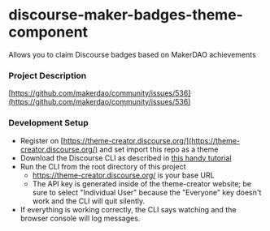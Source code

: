 # discourse-maker-badges-theme-component

Allows you to claim Discourse badges based on MakerDAO achievements

### Project Description

[https://github.com/makerdao/community/issues/536](https://github.com/makerdao/community/issues/536)

### Development Setup

- Register on [https://theme-creator.discourse.org/](https://theme-creator.discourse.org/) and set import this repo as a theme
- Download the Discourse CLI as described in [this handy tutorial](https://meta.discourse.org/t/beginners-guide-to-using-theme-creator-and-theme-cli-to-start-building-a-discourse-theme/108444)
- Run the CLI from the root directory of this project
  - https://theme-creator.discourse.org/ is your base URL
  - The API key is generated inside of the theme-creator website; be sure to select "Individual User" because the "Everyone" key doesn't work and the CLI will quit silently.
- If everything is working correctly, the CLI says watching and the browser console will log messages.
